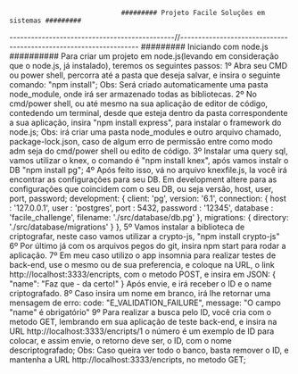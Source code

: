                                 ######### Projeto Facile Soluções em sistemas #########
----------------------------------------------//------------------------------------------------------------------
                                      ######### Iniciando com node.js ##########
Para criar um projeto em node.js(levando em consideração que o node.js, já instalado), teremos os seguintes passos:
1º Abra seu CMD ou power shell, percorra até a pasta que deseja salvar, e insira o seguinte comando: "npm install";
Obs: Será criado automaticamente uma pasta node_module, onde irá ser armazenado todas as bibliotecas.
2º No cmd/power shell, ou até mesmo na sua aplicação de editor de código, contedendo um terminal, desde que esteja
dentro da pasta correspondente a sua aplicação, insira "npm install express", para instalar o framework do node.js;
Obs: irá criar uma pasta node_modules e outro arquivo chamado, package-lock.json, caso de algum erro de permissão
entre como modo adm seja do cmd/power shell ou edito de código.
3º Instalar uma query sql, vamos utilizar o knex, o comando é "npm install knex", após vamos instalr o DB
"npm install pg";
4º Após feito isso, vá no arquivo knexfile.js, la você irá encontrar as configurações para seu DB.
Em development altere para as configurações que coincidem com o seu DB, ou seja versão, host, user, port, password; 
development: {
	client: 'pg',
    	version: '6.1',
    	connection: {
      		host : '127.0.0.1',
			user : 'postgres',
			port : 5432,
			password : '12345',
      		database : 'facile_challenge',
			filename: './src/database/db.pg'
    	},
		migrations: {
		  directory: './src/database/migrations'
		}
  	},
5º Vamos instalar a biblioteca de criptografar, neste caso vamos utilizar a crypto-js, "npm install crypto-js"
6º Por último já com os arquivos pegos do git, insira npm start para rodar a aplicação.
7º Em meu caso utilizo o app insomnia para realizar testes de back-end, use o mesmo ou de sua preferencia, e
coloque na URL, o link http://localhost:3333/encripts, com o metodo POST, e insira em JSON:
{
	"name": "Faz que - da certo!"
}
Após envie, e irá receber o ID e o name criptografado.
8º Caso insira um nome em branco, irá lhe retornar uma mensagem de erro:
code: "E_VALIDATION_FAILURE", message: "O campo \"name\" é obrigatório" 
9º Para realizar a busca pelo ID, você cria com o metodo GET, lembrando em sua aplicação de teste back-end, e
insira na URL http://localhost:3333/encripts/1 o número é um exemplo de ID para colocar, e assim envie, o retorno
deve ser, o ID, com o nome descriptografado;
Obs: Caso queira ver todo o banco, basta remover o ID, e mantenha a URL http://localhost:3333/encripts, no metodo
GET;
